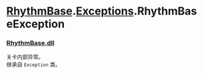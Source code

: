 # [RhythmBase](../namespaces.md).[Exceptions](../namespace/Exceptions.md).RhythmBaseException  




### [RhythmBase.dll](../assembly/RhythmBase.md)  
关卡内部异常。    
继承自 `Exception` 类。